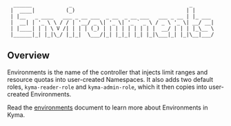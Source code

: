 ```
  ______            _                                      _       
 |  ____|          (_)                                    | |      
 | |__   _ ____   ___ _ __ ___  _ __  _ __ ___   ___ _ __ | |_ ___
 |  __| | '_ \ \ / / | '__/ _ \| '_ \| '_ ` _ \ / _ \ '_ \| __/ __|
 | |____| | | \ V /| | | | (_) | | | | | | | | |  __/ | | | |_\__ \
 |______|_| |_|\_/ |_|_|  \___/|_| |_|_| |_| |_|\___|_| |_|\__|___/
```

## Overview

Environments is the name of the controller that injects limit ranges and resource quotas into user-created Namespaces. It also adds two default roles, `kyma-reader-role` and `kyma-admin-role`, which it then copies into user-created Environments.

Read the [environments](../../../../docs/kyma/docs/005-details-environments.md) document to learn more about Environments in Kyma.

